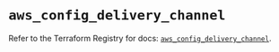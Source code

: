 # `aws_config_delivery_channel`

Refer to the Terraform Registry for docs: [`aws_config_delivery_channel`](https://registry.terraform.io/providers/hashicorp/aws/5.32.1/docs/resources/config_delivery_channel).

